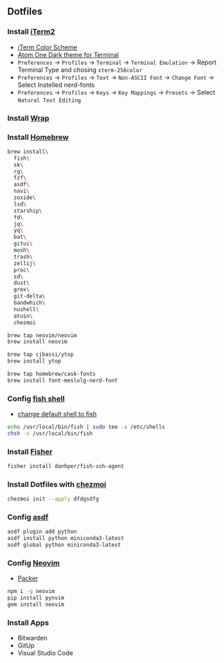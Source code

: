 ## Dotfiles

### Install [iTerm2](http://iterm2.com/)
- [iTerm Color Scheme](https://github.com/mbadolato/iTerm2-Color-Schemes)
- [Atom One Dark theme for Terminal](https://github.com/nathanbuchar/atom-one-dark-terminal)
- `Preferences` -> `Profiles` -> `Terminal` -> `Terminal Emulation` -> Report Terminal Type and chosing `xterm-256color`
- `Preferences` -> `Profiles` -> `Text` -> `Non-ASCII Font` -> `Change Font` -> Select Instelled nerd-fonts
- `Preferences` -> `Profiles` -> `Keys` -> `Key Mappings` -> `Presets` -> Select `Natural Text Editing`


### Install [Wrap](https://www.warp.dev)


### Install [Homebrew](http://brew.sh/)

```bash
brew install\
  fish\ 
  sk\
  rg\
  fzf\
  asdf\
  navi\
  zoxide\
  lsd\
  starship\
  fd\
  jq\
  yq\
  bat\
  gitui\
  mosh\
  trash\
  zellij\
  proc\
  sd\
  dust\
  grex\
  git-delta\
  bandwhich\
  nushell\
  atuin\
  chezmoi

brew tap neovim/neovim
brew install neovim

brew tap cjbassi/ytop
brew install ytop

brew tap homebrew/cask-fonts 
brew install font-meslolg-nerd-font
```

### Config [fish shell](https://fishshell.com)
- [change default shell to fish](https://fishshell.com/docs/3.0/tutorial.html#tut_switching_to_fish)

```bash
echo /usr/local/bin/fish | sudo tee -a /etc/shells
chsh -s /usr/local/bin/fish
```


### Install [Fisher](https://github.com/jorgebucaran/fisher)

```bash
fisher install danhper/fish-ssh-agent
```


### Install Dotfiles with [chezmoi](https://www.chezmoi.io)

```bash
chezmoi init --apply dfdgsdfg
```


### Config [asdf](https://asdf-vm.com)

```bash
asdf plugin add python
asdf install python miniconda3-latest
asdf global python miniconda3-latest
```


### Config [Neovim](https://neovim.io)
- [Packer](https://github.com/wbthomason/packer.nvim)

```bash
npm i -g neovim
pip install pynvim
gem install neovim
```


### Install Apps
- Bitwarden
- GitUp
- Visual Studio Code
